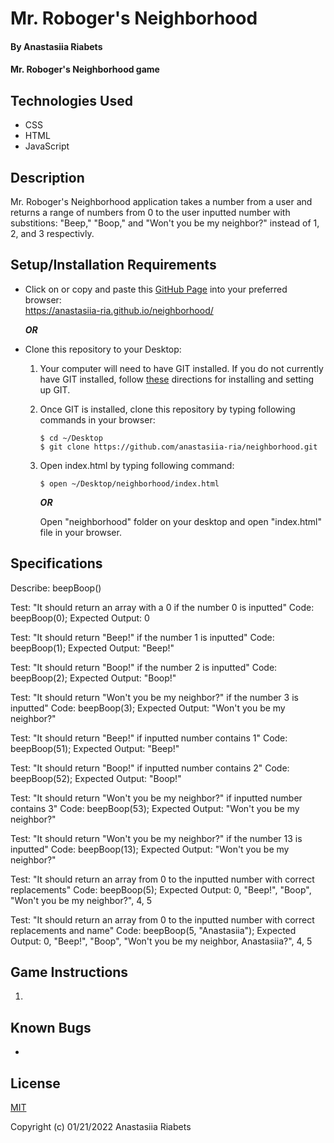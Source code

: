 # Mr. Roboger's Neighborhood

#### By Anastasiia Riabets

#### Mr. Roboger's Neighborhood game

## Technologies Used

* CSS
* HTML
* JavaScript

## Description

Mr. Roboger's Neighborhood application takes a number from a user and returns a range of numbers from 0 to the user inputted number with substitions: "Beep," "Boop," and "Won't you be my neighbor?" instead of 1, 2, and 3 respectivly.

## Setup/Installation Requirements

* Click on or copy and paste this [GitHub Page](https://anastasiia-ria.github.io/neighborhood/) into your preferred browser:<br>https://anastasiia-ria.github.io/neighborhood/

  ***OR***

* Clone this repository to your Desktop:
  1. Your computer will need to have GIT installed. If you do not currently have GIT installed, follow [these](https://docs.github.com/en/get-started/quickstart/set-up-git) directions for installing and setting up GIT.
  2. Once GIT is installed, clone this repository by typing following commands in your browser:
      ```
      $ cd ~/Desktop
      $ git clone https://github.com/anastasiia-ria/neighborhood.git
      ```
  3. Open index.html by typing following command: 
      ```
      $ open ~/Desktop/neighborhood/index.html
      ```
      ***OR***

      Open "neighborhood" folder on your desktop and open "index.html" file in your browser.

## Specifications

Describe: beepBoop()

Test: "It should return an array with a 0 if the number 0 is inputted"
Code: beepBoop(0);
Expected Output: 0

Test: "It should return "Beep!" if the number 1 is inputted"
Code: beepBoop(1);
Expected Output: "Beep!"

Test: "It should return "Boop!" if the number 2 is inputted"
Code: beepBoop(2);
Expected Output: "Boop!"

Test: "It should return "Won't you be my neighbor?" if the number 3 is inputted"
Code: beepBoop(3);
Expected Output: "Won't you be my neighbor?"

Test: "It should return "Beep!" if inputted number contains 1"
Code: beepBoop(51);
Expected Output: "Beep!"

Test: "It should return "Boop!" if inputted number contains 2"
Code: beepBoop(52);
Expected Output: "Boop!"

Test: "It should return "Won't you be my neighbor?" if inputted number contains 3"
Code: beepBoop(53);
Expected Output: "Won't you be my neighbor?"

Test: "It should return "Won't you be my neighbor?" if the number 13 is inputted"
Code: beepBoop(13);
Expected Output: "Won't you be my neighbor?"

Test: "It should return an array from 0 to the inputted number with correct replacements"
Code: beepBoop(5);
Expected Output: 0, "Beep!", "Boop", "Won't you be my neighbor?", 4, 5

Test: "It should return an array from 0 to the inputted number with correct replacements and name"
Code: beepBoop(5, "Anastasiia");
Expected Output: 0, "Beep!", "Boop", "Won't you be my neighbor, Anastasiia?", 4, 5

## Game Instructions

1. 
 
## Known Bugs

* 

## License

[MIT](https://opensource.org/licenses/MIT)

Copyright (c) 01/21/2022 Anastasiia Riabets



